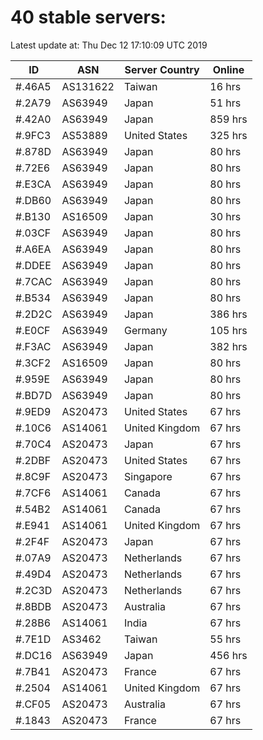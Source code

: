 # 40 stable servers:

Latest update at: Thu Dec 12 17:10:09 UTC 2019

| ID | ASN | Server Country | Online |
| -- | --- | -------------- | ------ |
| #.46A5 | AS131622 | Taiwan | 16 hrs |
| #.2A79 | AS63949 | Japan | 51 hrs |
| #.42A0 | AS63949 | Japan | 859 hrs |
| #.9FC3 | AS53889 | United States | 325 hrs |
| #.878D | AS63949 | Japan | 80 hrs |
| #.72E6 | AS63949 | Japan | 80 hrs |
| #.E3CA | AS63949 | Japan | 80 hrs |
| #.DB60 | AS63949 | Japan | 80 hrs |
| #.B130 | AS16509 | Japan | 30 hrs |
| #.03CF | AS63949 | Japan | 80 hrs |
| #.A6EA | AS63949 | Japan | 80 hrs |
| #.DDEE | AS63949 | Japan | 80 hrs |
| #.7CAC | AS63949 | Japan | 80 hrs |
| #.B534 | AS63949 | Japan | 80 hrs |
| #.2D2C | AS63949 | Japan | 386 hrs |
| #.E0CF | AS63949 | Germany | 105 hrs |
| #.F3AC | AS63949 | Japan | 382 hrs |
| #.3CF2 | AS16509 | Japan | 80 hrs |
| #.959E | AS63949 | Japan | 80 hrs |
| #.BD7D | AS63949 | Japan | 80 hrs |
| #.9ED9 | AS20473 | United States | 67 hrs |
| #.10C6 | AS14061 | United Kingdom | 67 hrs |
| #.70C4 | AS20473 | Japan | 67 hrs |
| #.2DBF | AS20473 | United States | 67 hrs |
| #.8C9F | AS20473 | Singapore | 67 hrs |
| #.7CF6 | AS14061 | Canada | 67 hrs |
| #.54B2 | AS14061 | Canada | 67 hrs |
| #.E941 | AS14061 | United Kingdom | 67 hrs |
| #.2F4F | AS20473 | Japan | 67 hrs |
| #.07A9 | AS20473 | Netherlands | 67 hrs |
| #.49D4 | AS20473 | Netherlands | 67 hrs |
| #.2C3D | AS20473 | Netherlands | 67 hrs |
| #.8BDB | AS20473 | Australia | 67 hrs |
| #.28B6 | AS14061 | India | 67 hrs |
| #.7E1D | AS3462 | Taiwan | 55 hrs |
| #.DC16 | AS63949 | Japan | 456 hrs |
| #.7B41 | AS20473 | France | 67 hrs |
| #.2504 | AS14061 | United Kingdom | 67 hrs |
| #.CF05 | AS20473 | Australia | 67 hrs |
| #.1843 | AS20473 | France | 67 hrs |


